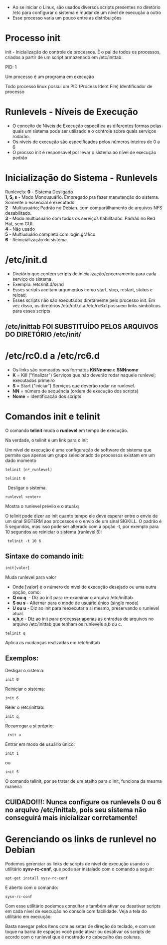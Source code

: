 - Ao se iniciar o Linux, são usados diversos scripts presentes no diretório /etc para configurar o sistema e mudar de um nível de execução a outro
- Esse processo varia um pouco entre as distribuições

# Processo init

init - Inicialização do controle de processos. È o pai de todos os processos, criados a partir de um script armazenado em /etc/inittab.


PID: 1

Um processo é um programa em execução

Todo processo linux possui um PID (Process Ident File) Identificador de processo

# Runlevels - Níveis de Execução

- O conceito de Níveis de Execução especifica as diferentes formas pelas quais um sistema pode ser utilizado e o controle sobre quais serviços rodarão.
- Os níveis de execução são especificados pelos números inteiros de 0 a 6
- O procsso init é responsável por levar o sistema ao nível de execução padrão

# Inicialização do Sistema - Runlevels

Runlevels:
**0** - Sistema Desligado<br/>
**1, S, s** - Modo Monousuário. Empregado pra fazer manutenção do sistema. Somente o essencial é executado.<br/>
**2** - Multiusuário; Padrão no Debian. com compartilhamento de arquivos NFS desabilitado.<br/>
**3** - Modo multiusuário com todos os serviços habilitados. Padrão no Red Hat, sem GUI.<br/>
**4** - Não usado<br/>
**5** - Multiusuário completo com login gráfico<br/>
**6** - Reinicialização do sistema.<br/>

# /etc/init.d

- Diretório que contém scripts de inicialização/encerramento para cada serviço do sistema.
- Exemplo: /etc/init.d/sshd
- Esses scripts aceitam argumentos como start, stop, restart, status e reload.
- Esses scripts não são executados diretamente pelo processo init. Em vez disso, os diretórios /etc/rc0.d a /etc/rc6.d possuem links simbólicos para esses scripts

## /etc/inittab FOI SUBSTITUÍDO PELOS ARQUIVOS DO DIRETÓRIO /etc/init/

# /etc/rc0.d a /etc/rc6.d

- Os links são nomeados nos formatos **KNNnome** e **SNNnome**
- **K** = Kill ("finalizar") Serviços que não deverão rodar naquele runlevel; executados primeiro
- **S** = Start ("iniciar") Serviços que deverão rodar no runlevel.
- **NN** = número de sequência (ordem de execução dos scripts)
- **Nome** = Identificação dos scripts


# Comandos init e telinit


O comando **telinit** muda o **runlevel** em tempo de execução.

Na verdade, o telinit é um link para o init

Um nível de execução é uma configuração de software do sistema que permite que apenas um grupo selecionado de processos existam em um dado momento
```
telinit [nº_runlevel]
```

```
telinit 0
```
  Desligar o sistema.

```
runlevel <enter> 
```
 Mostra o runlevel préviio e o atual.q

O telinit pode dizer ao init quanto tempo ele deve esperar entre o envio de um sinal SIGTERM aos processos e o envio de um sinal SIGKILL. O padrão é 5 segundos, mas isso pode ser alterado com a opção -t, por exemplo para 10 segundos ao reiniciar o sistema (runlevel 6):

```
 telinit -t 10 6
```

## Sintaxe do comando init:

```
init[valor]
```
Muda runlevel para valor
- Onde [valor] é o número do nível de execução desejado ou uma outra opção, como:
- **Q ou q**  - Diz ao init para re-examinar o arquivo /etc/inittab
- **S ou s** - Alternar para o modo de usuário único (single mode)
- **U ou u** - Diz ao init para reexecutar a si mesmo, preservando o runlevel atual.
- **a,b,c** - Diz ao init para processar apenas as entradas de arquivos no arquivo /etc/inittab que tenham os runlevels a,b ou c.
```
telinit q
```
Aplica as mudanças realizadas em /etc/inittab

## Exemplos:

Desligar o sistema:
```
init 0
```

Reiniciar o sistema:

```
init 6
```

Reler o /etc/inittab:
```
init q
```

Recarregar a si próprio:
```
 init u
```

Entrar em modo de usuário único:
```
init 1
```

ou

```
init S
```

O comando telinit, por se tratar de um atalho para o init, funciona da mesma maneira

## CUIDADO!!!: Nunca configure os runlevels 0 ou 6 no arquivo /etc/inittab, pois seu sistema não conseguirá mais inicializar corretamente!


# Gerenciando os links de runlevel no Debian


Podemos gerenciar os links de scripts de nível de execução usando o utilitário **sysv-rc-conf**, que pode ser instalado com o comando a seguir:



```
apt-get install sysv-rc-conf
```

E aberto com o comando:

```
sysv-rc-conf
```

Com esse utilitário podemos consultar e também ativar ou desativar scripts em cada nível de execução no console com facilidade. Veja a tela do utilitário em execução:

Basta navegar pelos itens com as setas de direção do teclado, e com um toque na barra de espaços você pode ativar ou desativar os scripts de acordo com o runlevel que é mostrado no cabeçalho das colunas.
